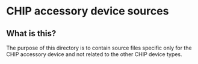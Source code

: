 # CHIP accessory device sources

## What is this?

The purpose of this directory is to contain source files specific only for the
CHIP accessory device and not related to the other CHIP device types.
